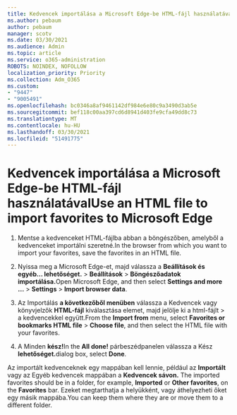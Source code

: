 ```yaml
---
title: Kedvencek importálása a Microsoft Edge-be HTML-fájl használatával
ms.author: pebaum
author: pebaum
manager: scotv
ms.date: 03/30/2021
ms.audience: Admin
ms.topic: article
ms.service: o365-administration
ROBOTS: NOINDEX, NOFOLLOW
localization_priority: Priority
ms.collection: Adm_O365
ms.custom:
- "9447"
- "9005491"
ms.openlocfilehash: bc0346a8af9461142df984e6e80c9a3490d3ab5e
ms.sourcegitcommit: bef118c00aa397cd6d8941d403fe9cfa49dd8c73
ms.translationtype: MT
ms.contentlocale: hu-HU
ms.lasthandoff: 03/30/2021
ms.locfileid: "51491775"
---
```

# <a name="use-an-html-file-to-import-favorites-to-microsoft-edge"></a><span data-ttu-id="b8bde-102">Kedvencek importálása a Microsoft Edge-be HTML-fájl használatával</span><span class="sxs-lookup"><span data-stu-id="b8bde-102">Use an HTML file to import favorites to Microsoft Edge</span></span>

1. <span data-ttu-id="b8bde-103">Mentse a kedvenceket HTML-fájlba abban a böngészőben, amelyből a kedvenceket importálni szeretné.</span><span class="sxs-lookup"><span data-stu-id="b8bde-103">In the browser from which you want to import your favorites, save the favorites in an HTML file.</span></span>

1. <span data-ttu-id="b8bde-104">Nyissa meg a Microsoft Edge-et, majd válassza a **Beállítások és egyéb... lehetőséget.**  >  **Beállítások**  >  **Böngészőadatok importálása.**</span><span class="sxs-lookup"><span data-stu-id="b8bde-104">Open Microsoft Edge, and then select **Settings and more ...** > **Settings** > **Import browser data**.</span></span>

1. <span data-ttu-id="b8bde-105">Az Importálás **a következőből menüben** válassza a Kedvencek vagy könyvjelzők **HTML-fájl** kiválasztása elemet, majd jelölje ki a html-fájlt  >  a kedvencekkel együtt.</span><span class="sxs-lookup"><span data-stu-id="b8bde-105">From the **Import from** menu, select **Favorites or bookmarks HTML file** > **Choose file**, and then select the HTML file with your favorites.</span></span>

1. <span data-ttu-id="b8bde-106">A Minden **kész!**</span><span class="sxs-lookup"><span data-stu-id="b8bde-106">In the **All done!**</span></span> <span data-ttu-id="b8bde-107">párbeszédpanelen válassza a Kész **lehetőséget.**</span><span class="sxs-lookup"><span data-stu-id="b8bde-107">dialog box, select **Done**.</span></span>

<span data-ttu-id="b8bde-108">Az importált kedvenceknek egy mappában kell lennie, például az **Importált** vagy az Egyéb kedvencek mappában a **Kedvencek sávon.** </span><span class="sxs-lookup"><span data-stu-id="b8bde-108">The imported favorites should be in a folder, for example, **Imported** or **Other favorites**, on the **Favorites** bar.</span></span> <span data-ttu-id="b8bde-109">Ezeket megtarthatja a helyükként, vagy áthelyezheti őket egy másik mappába.</span><span class="sxs-lookup"><span data-stu-id="b8bde-109">You can keep them where they are or move them to a different folder.</span></span>